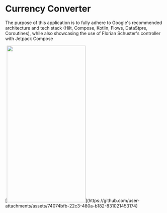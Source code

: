 # Currency Converter
The purpose of this application is to fully adhere to Google's recommended architecture and tech stack (Hilt, Compose, Kotlin, Flows, DataStpre, Coroutines), while also showcasing the use of Florian Schuster's controller with Jetpack Compose

<p align="left">
[<img src="https://github.com/user-attachments/assets/3076d473-6ea8-455f-822e-53312895955d" width="250" height="500">](https://github.com/user-attachments/assets/74074bfb-22c3-480a-b182-831021453174)
</p>
